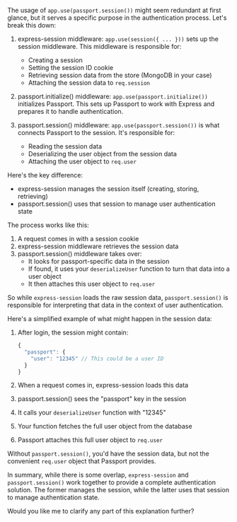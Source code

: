 The usage of `app.use(passport.session())` might seem redundant at first glance, but it serves a specific purpose in the authentication process. Let's break this down:

1. express-session middleware:
   `app.use(session({ ... }))` sets up the session middleware. This middleware is responsible for:

    - Creating a session
    - Setting the session ID cookie
    - Retrieving session data from the store (MongoDB in your case)
    - Attaching the session data to `req.session`

2. passport.initialize() middleware:
   `app.use(passport.initialize())` initializes Passport. This sets up Passport to work with Express and prepares it to handle authentication.

3. passport.session() middleware:
   `app.use(passport.session())` is what connects Passport to the session. It's responsible for:
    - Reading the session data
    - Deserializing the user object from the session data
    - Attaching the user object to `req.user`

Here's the key difference:

-   express-session manages the session itself (creating, storing, retrieving)
-   passport.session() uses that session to manage user authentication state

The process works like this:

1. A request comes in with a session cookie
2. express-session middleware retrieves the session data
3. passport.session() middleware takes over:
    - It looks for passport-specific data in the session
    - If found, it uses your `deserializeUser` function to turn that data into a user object
    - It then attaches this user object to `req.user`

So while `express-session` loads the raw session data, `passport.session()` is responsible for interpreting that data in the context of user authentication.

Here's a simplified example of what might happen in the session data:

1. After login, the session might contain:

    ```javascript
    {
      "passport": {
        "user": "12345" // This could be a user ID
      }
    }
    ```

2. When a request comes in, express-session loads this data
3. passport.session() sees the "passport" key in the session
4. It calls your `deserializeUser` function with "12345"
5. Your function fetches the full user object from the database
6. Passport attaches this full user object to `req.user`

Without `passport.session()`, you'd have the session data, but not the convenient `req.user` object that Passport provides.

In summary, while there is some overlap, `express-session` and `passport.session()` work together to provide a complete authentication solution. The former manages the session, while the latter uses that session to manage authentication state.

Would you like me to clarify any part of this explanation further?
